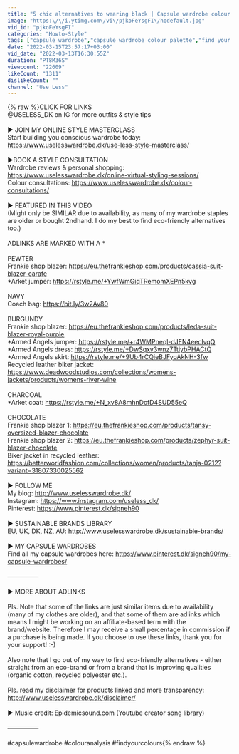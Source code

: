 ```yaml
---
title: "5 chic alternatives to wearing black | Capsule wardrobe colour palette"
image: "https:\/\/i.ytimg.com\/vi\/pjkoFeYsgFI\/hqdefault.jpg"
vid_id: "pjkoFeYsgFI"
categories: "Howto-Style"
tags: ["capsule wardrobe","capsule wardrobe colour palette","find your colours"]
date: "2022-03-15T23:57:17+03:00"
vid_date: "2022-03-13T16:30:55Z"
duration: "PT8M36S"
viewcount: "22609"
likeCount: "1311"
dislikeCount: ""
channel: "Use Less"
---
```

{% raw %}CLICK FOR LINKS<br />@USELESS_DK on IG for more outfits &amp; style tips<br /><br />► JOIN MY ONLINE STYLE MASTERCLASS<br />Start building you conscious wardrobe today: <a rel="nofollow" target="blank" href="https://www.uselesswardrobe.dk/use-less-style-masterclass/">https://www.uselesswardrobe.dk/use-less-style-masterclass/</a><br /><br />►BOOK A STYLE CONSULTATION<br />Wardrobe reviews &amp; personal shopping: <a rel="nofollow" target="blank" href="https://www.uselesswardrobe.dk/online-virtual-styling-sessions/">https://www.uselesswardrobe.dk/online-virtual-styling-sessions/</a><br />Colour consultations: <a rel="nofollow" target="blank" href="https://www.uselesswardrobe.dk/colour-consultations/">https://www.uselesswardrobe.dk/colour-consultations/</a><br /><br />► FEATURED IN THIS VIDEO<br />(Might only be SIMILAR due to availability, as many of my wardrobe staples are older or bought 2ndhand. I do my best to find eco-friendly alternatives too.)<br /><br />ADLINKS ARE MARKED WITH A *<br /><br />PEWTER<br />Frankie shop blazer: <a rel="nofollow" target="blank" href="https://eu.thefrankieshop.com/products/cassia-suit-blazer-carafe">https://eu.thefrankieshop.com/products/cassia-suit-blazer-carafe</a><br />*Arket jumper: <a rel="nofollow" target="blank" href="https://rstyle.me/+YwfWmGiqTRemomXEPn5kvg">https://rstyle.me/+YwfWmGiqTRemomXEPn5kvg</a><br /><br />NAVY<br />Coach bag: <a rel="nofollow" target="blank" href="https://bit.ly/3w2Av80">https://bit.ly/3w2Av80</a><br /><br />BURGUNDY<br />Frankie shop blazer: <a rel="nofollow" target="blank" href="https://eu.thefrankieshop.com/products/leda-suit-blazer-royal-purple">https://eu.thefrankieshop.com/products/leda-suit-blazer-royal-purple</a><br />*Armed Angels jumper: <a rel="nofollow" target="blank" href="https://rstyle.me/+r4WMPneql-dJEN4eeclvqQ">https://rstyle.me/+r4WMPneql-dJEN4eeclvqQ</a><br />*Armed Angels dress: <a rel="nofollow" target="blank" href="https://rstyle.me/+DwSqxv3wnz7TtiybPHACtQ">https://rstyle.me/+DwSqxv3wnz7TtiybPHACtQ</a><br />*Armed Angels skirt: <a rel="nofollow" target="blank" href="https://rstyle.me/+9Ub4rCQieBJFyoAkNH-3fw">https://rstyle.me/+9Ub4rCQieBJFyoAkNH-3fw</a><br />Recycled leather biker jacket: <a rel="nofollow" target="blank" href="https://www.deadwoodstudios.com/collections/womens-jackets/products/womens-river-wine">https://www.deadwoodstudios.com/collections/womens-jackets/products/womens-river-wine</a><br /><br />CHARCOAL<br />*Arket coat: <a rel="nofollow" target="blank" href="https://rstyle.me/+N_xv8A8mhnDcfD4SUD55eQ">https://rstyle.me/+N_xv8A8mhnDcfD4SUD55eQ</a><br /><br />CHOCOLATE<br />Frankie shop blazer 1: <a rel="nofollow" target="blank" href="https://eu.thefrankieshop.com/products/tansy-oversized-blazer-chocolate">https://eu.thefrankieshop.com/products/tansy-oversized-blazer-chocolate</a><br />Frankie shop blazer 2: <a rel="nofollow" target="blank" href="https://eu.thefrankieshop.com/products/zephyr-suit-blazer-chocolate">https://eu.thefrankieshop.com/products/zephyr-suit-blazer-chocolate</a><br />Biker jacket in recycled leather: <a rel="nofollow" target="blank" href="https://betterworldfashion.com/collections/women/products/tanja-0212?variant=31807330025562">https://betterworldfashion.com/collections/women/products/tanja-0212?variant=31807330025562</a><br /><br />► FOLLOW ME <br />My blog: <a rel="nofollow" target="blank" href="http://www.uselesswardrobe.dk/">http://www.uselesswardrobe.dk/</a><br />Instagram: <a rel="nofollow" target="blank" href="https://www.instagram.com/useless_dk/">https://www.instagram.com/useless_dk/</a><br />Pinterest: <a rel="nofollow" target="blank" href="https://www.pinterest.dk/signeh90">https://www.pinterest.dk/signeh90</a><br /><br />► SUSTAINABLE BRANDS LIBRARY<br />EU, UK, DK, NZ, AU: <a rel="nofollow" target="blank" href="http://www.uselesswardrobe.dk/sustainable-brands/">http://www.uselesswardrobe.dk/sustainable-brands/</a><br /><br />► MY CAPSULE WARDROBES <br />Find all my capsule wardrobes here: <a rel="nofollow" target="blank" href="https://www.pinterest.dk/signeh90/my-capsule-wardrobes/">https://www.pinterest.dk/signeh90/my-capsule-wardrobes/</a><br /><br />—————<br /><br />► MORE ABOUT ADLINKS<br /><br />Pls. Note that some of the links are just similar items due to availability (many of my clothes are older), and that some of them are adlinks which means I might be working on an affiliate-based term with the brand/website. Therefore I may receive a small percentage in commission if a purchase is being made. If you choose to use these links, thank you for your support! :-)<br /><br />Also note that I go out of my way to find eco-friendly alternatives - either straight from an eco-brand or from a brand that is improving qualities (organic cotton, recycled polyester etc.).<br /><br /> Pls. read my disclaimer for products linked and more transparency: <a rel="nofollow" target="blank" href="http://www.uselesswardrobe.dk/disclaimer/">http://www.uselesswardrobe.dk/disclaimer/</a><br /><br />► Music credit: Epidemicsound.com (Youtube creator song library)<br /><br />—————<br /><br />#capsulewardrobe #colouranalysis #findyourcolours{% endraw %}

